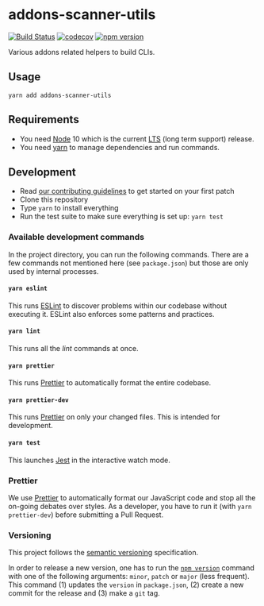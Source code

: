 # addons-scanner-utils

[![Build Status](https://travis-ci.com/mozilla/addons-scanner-utils.svg?branch=master)](https://travis-ci.com/mozilla/addons-scanner-utils) [![codecov](https://codecov.io/gh/mozilla/addons-scanner-utils/branch/master/graph/badge.svg)](https://codecov.io/gh/mozilla/addons-scanner-utils) [![npm version](https://badge.fury.io/js/addons-scanner-utils.svg)](https://badge.fury.io/js/addons-scanner-utils)

Various addons related helpers to build CLIs.

## Usage

```
yarn add addons-scanner-utils
```

## Requirements

- You need [Node](https://nodejs.org/) 10 which is the current [LTS](https://github.com/nodejs/LTS) (long term support) release.
- You need [yarn](https://yarnpkg.com/en/) to manage dependencies and run commands.

## Development

- Read [our contributing guidelines](./CONTRIBUTING.md) to get started on your first patch
- Clone this repository
- Type `yarn` to install everything
- Run the test suite to make sure everything is set up: `yarn test`

### Available development commands

In the project directory, you can run the following commands. There are a few commands not mentioned here (see `package.json`) but those are only used by internal processes.

#### `yarn eslint`

This runs [ESLint][] to discover problems within our codebase without executing it. ESLint also enforces some patterns and practices.

#### `yarn lint`

This runs all the _lint_ commands at once.

#### `yarn prettier`

This runs [Prettier][] to automatically format the entire codebase.

#### `yarn prettier-dev`

This runs [Prettier][] on only your changed files. This is intended for development.

#### `yarn test`

This launches [Jest][] in the interactive watch mode.

### Prettier

We use [Prettier][] to automatically format our JavaScript code and stop all the on-going debates over styles. As a developer, you have to run it (with `yarn prettier-dev`) before submitting a Pull Request.

### Versioning

This project follows the [semantic versioning](https://semver.org/) specification.

In order to release a new version, one has to run the [`npm version`](https://docs.npmjs.com/cli/version) command with one of the following arguments: `minor`, `patch` or `major` (less frequent). This command (1) updates the `version` in `package.json`, (2) create a new commit for the release and (3) make a `git` tag.

[eslint]: https://eslint.org/
[jest]: https://jestjs.io/
[prettier]: https://prettier.io/
